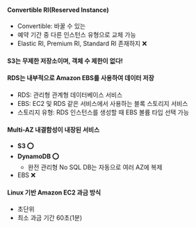 #### Convertible RI(Reserved Instance)
- Convertible: 바꿀 수 있는
- 예약 기간 중 다른 인스턴스 유형으로 교체 가능
- Elastic RI, Premium RI, Standard RI 존재하지 ❌ 

#### S3는 무제한 저장소이며, 객체 수 제한이 없다!


#### RDS는 내부적으로 Amazon EBS를 사용하여 데이터 저장
- RDS: 관리형 관계형 데이터베이스 서비스
- EBS: EC2 및 RDS 같은 서비스에서 사용하는 블록 스토리지 서비스
- 스토리지 유형: RDS 인스턴스를 생성할 때 EBS 볼륨 타입 선택 가능


#### Multi-AZ 내결함성이 내장된 서비스
- **S3 ⭕️** 
- **DynamoDB ⭕️**
	- 완전 관리형 No SQL DB는 자동으로 여러 AZ에 복제
- EBS ❌ 


#### Linux 기반 Amazon EC2 과금 방식
- 초단위
- 최소 과금 기간 60초(1분)
